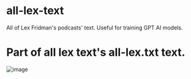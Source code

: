 # all-lex-text
All of Lex Fridman's podcasts' text. Useful for training GPT AI models.

# Part of all lex text's all-lex.txt text.
![image](https://user-images.githubusercontent.com/12787345/217117444-d09e21f4-f18d-438f-9a97-ab557fc70511.png)
